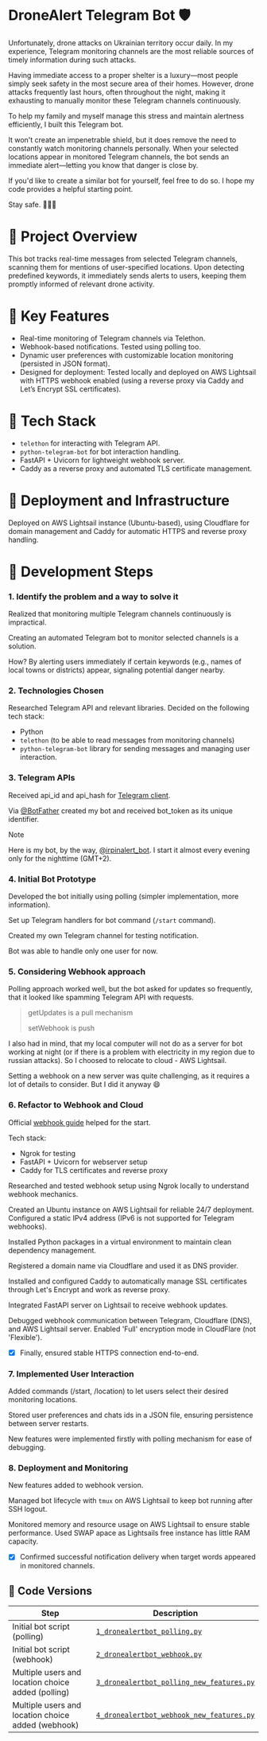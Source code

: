 # DroneAlert Telegram Bot 🛡️
Unfortunately, drone attacks on Ukrainian territory occur daily. In my experience, Telegram monitoring channels are the most reliable sources of timely information during such attacks.

Having immediate access to a proper shelter is a luxury—most people simply seek safety in the most secure area of their homes. However, drone attacks frequently last hours, often throughout the night, making it exhausting to manually monitor these Telegram channels continuously.

To help my family and myself manage this stress and maintain alertness efficiently, I built this Telegram bot.

It won't create an impenetrable shield, but it does remove the need to constantly watch monitoring channels personally. When your selected locations appear in monitored Telegram channels, the bot sends an immediate alert—letting you know that danger is close by.

If you'd like to create a similar bot for yourself, feel free to do so. I hope my code provides a helpful starting point.

Stay safe. 🌻🇺🇦

# 🔹 Project Overview
This bot tracks real-time messages from selected Telegram channels, scanning them for mentions of user-specified locations. Upon detecting predefined keywords, it immediately sends alerts to users, keeping them promptly informed of relevant drone activity.

# 🔹 Key Features
+ Real-time monitoring of Telegram channels via Telethon.
+ Webhook-based notifications. Tested using polling too.
+ Dynamic user preferences with customizable location monitoring (persisted in JSON format).
+ Designed for deployment: Tested locally and deployed on AWS Lightsail with HTTPS webhook enabled (using a reverse proxy via Caddy and Let’s Encrypt SSL certificates).
# 🔹 Tech Stack
+ `telethon` for interacting with Telegram API.
+ `python-telegram-bot` for bot interaction handling.
+ FastAPI + Uvicorn for lightweight webhook server.
+ Caddy as a reverse proxy and automated TLS certificate management.
# 🔹 Deployment and Infrastructure
Deployed on AWS Lightsail instance (Ubuntu-based), using Cloudflare for domain management and Caddy for automatic HTTPS and reverse proxy handling.

# 🚧 Development Steps
### 1. Identify the problem and a way to solve it 
Realized that monitoring multiple Telegram channels continuously is impractical.

Creating an automated Telegram bot to monitor selected channels is a solution.

How? By alerting users immediately if certain keywords (e.g., names of local towns or districts) appear, signaling potential danger nearby.
### 2. Technologies Chosen
Researched Telegram API and relevant libraries. Decided on the following tech stack:
+ Python
+ `telethon` (to be able to read messages from monitoring channels)
+ `python-telegram-bot` library for sending messages and managing user interaction.
### 3. Telegram APIs
Received api_id and api_hash for [Telegram client](https://core.telegram.org/api/obtaining_api_id).

Via [@BotFather](https://t.me/botfather) created my bot and received bot_token as its unique identifier.

> [!NOTE]
> Here is my bot, by the way, [@irpinalert_bot](https://t.me/irpinalert_bot). I start it almost every evening only for the nighttime (GMT+2).

### 4. Initial Bot Prototype 
Developed the bot initially using polling (simpler implementation, more information).

Set up Telegram handlers for bot command (`/start` command).

Created my own Telegram channel for testing notification.

Bot was able to handle only one user for now.

### 5. Considering Webhook approach
Polling approach worked well, but the bot asked for updates so frequently, that it looked like spamming Telegram API with requests. 
> getUpdates is a pull mechanism
> 
> setWebhook is push

I also had in mind, that my local computer will not do as a server for bot working at night (or if there is a problem with electricity in my region due to russian attacks). 
So I choosed to relocate to cloud - AWS Lightsail.

Setting a webhook on a new server was quite challenging, as it requires a lot of details to consider. But I did it anyway :smile:
### 6. Refactor to Webhook and Cloud
Official [webhook guide](https://core.telegram.org/bots/webhooks) helped for the start.

Tech stack:
+ Ngrok for testing
+ FastAPI + Uvicorn for webserver setup
+ Caddy for TLS certificates and reverse proxy
   
Researched and tested webhook setup using Ngrok locally to understand webhook mechanics. 

Created an Ubuntu instance on AWS Lightsail for reliable 24/7 deployment. Configured a static IPv4 address (IPv6 is not supported for Telegram webhooks).

Installed Python packages in a virtual environment to maintain clean dependency management.

Registered a domain name via Cloudflare and used it as DNS provider. 

Installed and configured Caddy to automatically manage SSL certificates through Let's Encrypt and work as reverse proxy.

Integrated FastAPI server on Lightsail to receive webhook updates.

Debugged webhook communication between Telegram, Cloudflare (DNS), and AWS Lightsail server. Enabled 'Full' encryption mode in CloudFlare (not 'Flexible').

- [X] Finally, ensured stable HTTPS connection end-to-end.

### 7. Implemented User Interaction

Added commands (/start, /location) to let users select their desired monitoring locations.

Stored user preferences and chats ids in a JSON file, ensuring persistence between server restarts.

New features were implemented firstly with polling mechanism for ease of debugging.

### 8. Deployment and Monitoring

New features added to webhook version.

Managed bot lifecycle with `tmux` on AWS Lightsail to keep bot running after SSH logout.

Monitored memory and resource usage on AWS Lightsail to ensure stable performance. Used SWAP apace as Lightsails free instance has little RAM capacity.

- [X]  Confirmed successful notification delivery when target words appeared in monitored channels.

## 📌 **Code Versions**

| Step | Description | 
|------|-------------|
| Initial bot script (polling) | [`1_dronealertbot_polling.py`](scripts/1_dronealertbot_polling.py) 
| Initial bot script (webhook) | [`2_dronealertbot_webhook.py`](scripts/2_dronealertbot_webhook.py) 
| Multiple users and location choice added (polling) | [`3_dronealertbot_polling_new_features.py`](scripts/3_dronealertbot_polling_new_features.py) 
| Multiple users and location choice added (webhook) | [`4_dronealertbot_webhook_new_features.py`](scripts/4_dronealertbot_webhook_new_features.py) 




